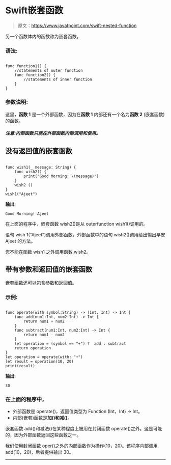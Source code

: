# Swift嵌套函数

> 原文：<https://www.javatpoint.com/swift-nested-function>

另一个函数体内的函数称为嵌套函数。

### 语法:

```

func function1() {
    //statements of outer function
    func function2() {
        //statements of inner function
    }
}

```

### 参数说明:

这里，**函数 1** 是一个外部函数，因为在**函数 1** 内部还有一个名为**函数 2** (嵌套函数)的函数。

#### *注意:内部函数只能在外部函数内部调用和使用。*

## 没有返回值的嵌套函数

```

func wish1(_ message: String) {    
    func wish2() {
        print("Good Morning! \(message)")
    }
    wish2 ()
}
wish1("Ajeet")

```

**输出:**

```
Good Morning! Ajeet

```

在上面的程序中，嵌套函数 wish2()是从 outerfunction wish1()调用的。

语句 wish 1(“Ajeet”)调用外部函数，外部函数中的语句 wish2()调用给出输出早安 Ajeet 的方法。

您不能在函数 wish1 之外调用函数 wish2。

## 带有参数和返回值的嵌套函数

嵌套函数还可以包含参数和返回值。

### 示例:

```

func operate(with symbol:String) -> (Int, Int) -> Int {
    func add(num1:Int, num2:Int) -> Int {
        return num1 + num2
    }
    func subtract(num1:Int, num2:Int) -> Int {
        return num1 - num2
    }
    let operation = (symbol == "+") ?  add : subtract
    return operation
}
let operation = operate(with: "+")
let result = operation(10, 20)
print(result)

```

**输出:**

```
30

```

### 在上面的程序中，

*   外部函数是 operate()，返回值类型为 Function (Int，Int) -> Int。
*   内部(嵌套)函数是**加()**和**减()**。

嵌套函数 add()和减法()在某种程度上被用在封闭函数 operate()之外。这是可能的，因为外部函数返回这些函数之一。

我们使用封闭函数 oper()之外的内部函数作为操作(10，20)。该程序内部调用 add(10，20)，后者提供输出 30。

* * *